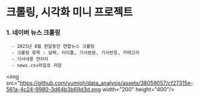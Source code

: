 # 크롤링, 시각화 미니 프로젝트

### 1. 네이버 뉴스 크롤링
      - 2023년 8월 한달동안 연합뉴스 크롤링 
      - 크롤링 항목 : 날짜, 타이틀, 기사본문, 기사반응, 카테고리
      - 기사내용 전차리 
      - news.csv파일로 저장



<img src="https://github.com/yumioh/data_analysis/assets/38059057/cf27315e-561a-4c24-9980-3d64b3b69d3d.png width="200" height="400"/>



